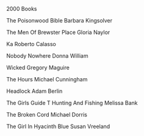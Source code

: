 2000 Books

The Poisonwood Bible
Barbara Kingsolver

The Men Of Brewster Place
Gloria Naylor

Ka
Roberto Calasso

Nobody Nowhere
Donna William

Wicked
Gregory Maguire

The Hours
Michael Cunningham

Headlock
Adam Berlin

The Girls Guide T
Hunting And Fishing
Melissa Bank

The Broken Cord
Michael Dorris

The Girl In Hyacinth Blue
Susan Vreeland
